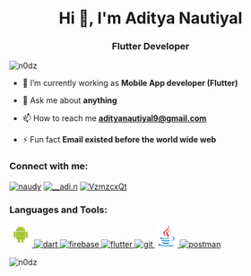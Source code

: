<h1 align="center">Hi 👋, I'm Aditya Nautiyal</h1>
<h3 align="center">Flutter Developer </h3>

<p align="left"> <img src="https://komarev.com/ghpvc/?username=n0dz&label=Profile%20views&color=0e75b6&style=flat" alt="n0dz" /> </p>

- 🌱 I’m currently working as **Mobile App developer (Flutter)**

- 💬 Ask me about **anything**

- 📫 How to reach me **adityanautiyal9@gmail.com**

- ⚡ Fun fact **Email existed before the world wide web**

<h3 align="left">Connect with me:</h3>
<p align="left">
<a href="https://stackoverflow.com/users/naudy" target="blank"><img align="center" src="https://raw.githubusercontent.com/rahuldkjain/github-profile-readme-generator/master/src/images/icons/Social/stack-overflow.svg" alt="naudy" height="30" width="40" /></a>
<a href="https://instagram.com/a_di_n_a" target="blank"><img align="center" src="https://raw.githubusercontent.com/rahuldkjain/github-profile-readme-generator/master/src/images/icons/Social/instagram.svg" alt="__adi.n" height="30" width="40" /></a>
<a href="https://discord.gg/VzmzcxQt" target="blank"><img align="center" src="https://raw.githubusercontent.com/rahuldkjain/github-profile-readme-generator/master/src/images/icons/Social/discord.svg" alt="VzmzcxQt" height="30" width="40" /></a>
</p>

<h3 align="left">Languages and Tools:</h3>
<p align="left"> <a href="https://developer.android.com" target="_blank"> <img src="https://raw.githubusercontent.com/devicons/devicon/master/icons/android/android-original-wordmark.svg" alt="android" width="40" height="40"/> </a>  <a href="https://dart.dev" target="_blank"> <img src="https://www.vectorlogo.zone/logos/dartlang/dartlang-icon.svg" alt="dart" width="40" height="40"/> </a> <a href="https://firebase.google.com/" target="_blank"> <img src="https://www.vectorlogo.zone/logos/firebase/firebase-icon.svg" alt="firebase" width="40" height="40"/> </a> <a href="https://flutter.dev" target="_blank"> <img src="https://www.vectorlogo.zone/logos/flutterio/flutterio-icon.svg" alt="flutter" width="40" height="40"/> </a> <a href="https://git-scm.com/" target="_blank"> <img src="https://www.vectorlogo.zone/logos/git-scm/git-scm-icon.svg" alt="git" width="40" height="40"/> </a> <a href="https://www.java.com" target="_blank"> <img src="https://raw.githubusercontent.com/devicons/devicon/master/icons/java/java-original.svg" alt="java" width="40" height="40"/> </a></a> <a href="https://postman.com" target="_blank"> <img src="https://www.vectorlogo.zone/logos/getpostman/getpostman-icon.svg" alt="postman" width="40" height="40"/> </a> </p>

<p><img align="center" src="https://github-readme-stats.vercel.app/api/top-langs?username=n0dz&show_icons=true&locale=en&layout=compact" alt="n0dz" /></p>
